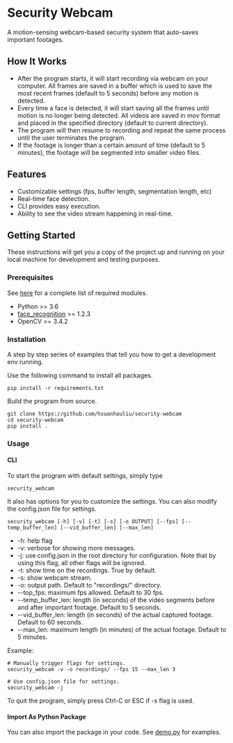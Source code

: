 # Security Webcam

A motion-sensing webcam-based security system that auto-saves important footages.

## How It Works

- After the program starts, it will start recording via webcam on your computer. All frames are saved in a buffer which is used to save the most recent frames (default to 5 seconds) before any motion is detected.
- Every time a face is detected, it will start saving all the frames until motion is no longer being detected. All videos are saved in mov format and placed in the specified directory (default to current directory).
- The program will then resume to recording and repeat the same process until the user terminates the program.
- If the footage is longer than a certain amount of time (default to 5 minutes), the footage will be segmented into smaller video files.

## Features

- Customizable settings (fps, buffer length, segmentation length, etc)
- Real-time face detection.
- CLI provides easy execution.
- Ability to see the video stream happening in real-time.

## Getting Started

These instructions will get you a copy of the project up and running on your local machine for development and testing purposes.

### Prerequisites

See [here](requirements.txt) for a complete list of required modules.
- Python >= 3.6
- [face_recognition](https://github.com/ageitgey/face_recognition) >= 1.2.3
- OpenCV >= 3.4.2


### Installation

A step by step series of examples that tell you how to get a development env running.

Use the following command to install all packages.
```
pip install -r requirements.txt
```

Build the program from source.
```
git clone https://github.com/hsuanhauliu/security-webcam
cd security-webcam
pip install .
```

### Usage

#### CLI

To start the program with default settings, simply type

```
security_webcam
```

It also has options for you to customize the settings. You can also modify the config.json file for settings.

```
security_webcam [-h] [-v] [-t] [-s] [-o OUTPUT] [--fps] [--temp_buffer_len] [--vid_buffer_len] [--max_len]
```

- -h: help flag
- -v: verbose for showing more messages.
- -j: use config.json in the root directory for configuration. Note that by using this flag, all other flags will be ignored.
- -t: show time on the recordings. True by default.
- -s: show webcam stream.
- -o: output path. Default to "recordings/" directory.
- --top_fps: maximum fps allowed. Default to 30 fps.
- --temp_buffer_len: length (in seconds) of the video segments before and after important footage. Default to 5 seconds.
- --vid_buffer_len: length (in seconds) of the actual captured footage. Default to 60 seconds.
- --max_len: maximum length (in minutes) of the actual footage. Default to 5 minutes.


Example:
```
# Manually trigger flags for settings.
security_webcam -v -o recordings/ --fps 15 --max_len 3

# Use config.json file for settings.
security_webcam -j
```

To quit the program, simply press Ctrl-C or ESC if -s flag is used.

#### Import As Python Package

You can also import the package in your code. See [demo.py](demo.py) for examples.
